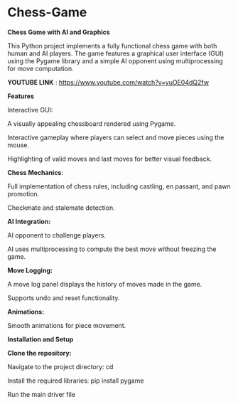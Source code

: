 # Chess-Game

**Chess Game with AI and Graphics**

This Python project implements a fully functional chess game with both human and AI players. The game features a graphical user interface (GUI) using the Pygame library and a simple AI opponent using multiprocessing for move computation.

**YOUTUBE LINK** : https://www.youtube.com/watch?v=yuOE04dQ2fw

**Features**

Interactive GUI:

A visually appealing chessboard rendered using Pygame.

Interactive gameplay where players can select and move pieces using the mouse.

Highlighting of valid moves and last moves for better visual feedback.

**Chess Mechanics**:

Full implementation of chess rules, including castling, en passant, and pawn promotion.

Checkmate and stalemate detection.

**AI Integration:**

AI opponent to challenge players.

AI uses multiprocessing to compute the best move without freezing the game.

**Move Logging:**

A move log panel displays the history of moves made in the game.

Supports undo and reset functionality.

**Animations:**

Smooth animations for piece movement.


**Installation and Setup**

**Clone the repository:**

Navigate to the project directory: cd <project-directory>

Install the required libraries: pip install pygame

Run the main driver file
